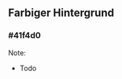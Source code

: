 ## Farbiger Hintergrund
### #41f4d0
<!-- .slide: data-background="#41f4d0" data-transition="zoom-in fade-out" -->

Note:
- Todo
